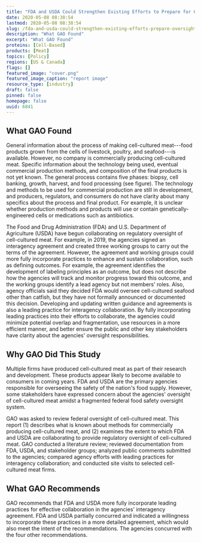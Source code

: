```yaml
---
title: "FDA and USDA Could Strengthen Existing Efforts to Prepare for Oversight of Cell-Cultured Meat"
date: 2020-05-08 08:38:54
lastmod: 2020-05-08 08:38:54
slug: /fda-and-usda-could-strengthen-existing-efforts-prepare-oversight-cell-cultured-meat
description: "What GAO Found"
excerpt: "What GAO Found"
proteins: [Cell-Based]
products: [Meat]
topics: [Policy]
regions: [US & Canada]
flags: []
featured_image: "cover.png"
featured_image_caption: "report image"
resource_type: [industry]
draft: false
pinned: false
homepage: false
uuid: 6841
---
```

## What GAO Found

General information about the process of making cell-cultured
meat---food products grown from the cells of livestock, poultry, and
seafood---is available. However, no company is commercially producing
cell-cultured meat. Specific information about the technology being
used, eventual commercial production methods, and composition of the
final products is not yet known. The general process contains five
phases: biopsy, cell banking, growth, harvest, and food processing (see
figure). The technology and methods to be used for commercial production
are still in development, and producers, regulators, and consumers do
not have clarity about many specifics about the process and final
product. For example, it is unclear whether production methods and
products will use or contain genetically-engineered cells or medications
such as antibiotics.

The Food and Drug Administration (FDA) and U.S. Department of
Agriculture (USDA) have begun collaborating on regulatory oversight of
cell-cultured meat. For example, in 2019, the agencies signed an
interagency agreement and created three working groups to carry out the
terms of the agreement. However, the agreement and working groups could
more fully incorporate practices to enhance and sustain collaboration,
such as defining outcomes. For example, the agreement identifies the
development of labeling principles as an outcome, but does not describe
how the agencies will track and monitor progress toward this outcome,
and the working groups identify a lead agency but not members\' roles.
Also, agency officials said they decided FDA would oversee cell-cultured
seafood other than catfish, but they have not formally announced or
documented this decision. Developing and updating written guidance and
agreements is also a leading practice for interagency collaboration. By
fully incorporating leading practices into their efforts to collaborate,
the agencies could minimize potential overlap and fragmentation, use
resources in a more efficient manner, and better ensure the public and
other key stakeholders have clarity about the agencies\' oversight
responsibilities.

## Why GAO Did This Study

Multiple firms have produced cell-cultured meat as part of their
research and development. These products appear likely to become
available to consumers in coming years. FDA and USDA are the primary
agencies responsible for overseeing the safety of the nation\'s food
supply. However, some stakeholders have expressed concern about the
agencies\' oversight of cell-cultured meat amidst a fragmented federal
food safety oversight system.

GAO was asked to review federal oversight of cell-cultured meat. This
report (1) describes what is known about methods for commercially
producing cell-cultured meat, and (2) examines the extent to which FDA
and USDA are collaborating to provide regulatory oversight of
cell-cultured meat. GAO conducted a literature review; reviewed
documentation from FDA, USDA, and stakeholder groups; analyzed public
comments submitted to the agencies; compared agency efforts with leading
practices for interagency collaboration; and conducted site visits to
selected cell-cultured meat firms.

## What GAO Recommends

GAO recommends that FDA and USDA more fully incorporate leading
practices for effective collaboration in the agencies\' interagency
agreement. FDA and USDA partially concurred and indicated a willingness
to incorporate these practices in a more detailed agreement, which would
also meet the intent of the recommendations. The agencies concurred with
the four other recommendations.
